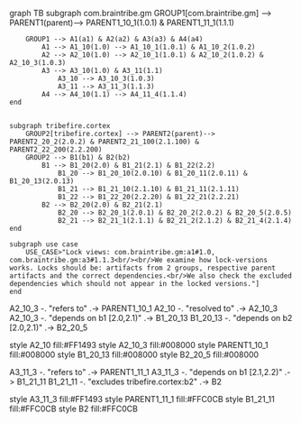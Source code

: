 graph TB
	subgraph com.braintribe.gm
		GROUP1[com.braintribe.gm] --> PARENT1(parent)--> PARENT1_10_1(1.0.1) & PARENT1_11_1(1.1.1)

		GROUP1 --> A1(a1) & A2(a2) & A3(a3) & A4(a4)
			A1 --> A1_10(1.0) --> A1_10_1(1.0.1) & A1_10_2(1.0.2)
			A2 --> A2_10(1.0) --> A2_10_1(1.0.1) & A2_10_2(1.0.2) & A2_10_3(1.0.3)
			A3 --> A3_10(1.0) & A3_11(1.1)
				A3_10 --> A3_10_3(1.0.3)
				A3_11 --> A3_11_3(1.1.3)
			A4 --> A4_10(1.1) --> A4_11_4(1.1.4)
	end


	subgraph tribefire.cortex
		GROUP2[tribefire.cortex] --> PARENT2(parent)--> PARENT2_20_2(2.0.2) & PARENT2_21_100(2.1.100) & PARENT2_22_200(2.2.200)
		GROUP2 --> B1(b1) & B2(b2)
			B1 --> B1_20(2.0) & B1_21(2.1) & B1_22(2.2)
				B1_20 --> B1_20_10(2.0.10) & B1_20_11(2.0.11) & B1_20_13(2.0.13)
				B1_21 --> B1_21_10(2.1.10) & B1_21_11(2.1.11)
				B1_22 --> B1_22_20(2.2.20) & B1_22_21(2.2.21)
			B2 --> B2_20(2.0) & B2_21(2.1)
				B2_20 --> B2_20_1(2.0.1) & B2_20_2(2.0.2) & B2_20_5(2.0.5)
				B2_21 --> B2_21_1(2.1.1) & B2_21_2(2.1.2) & B2_21_4(2.1.4)
	end

	subgraph use case
		USE_CASE>"Lock views: com.braintribe.gm:a1#1.0, com.braintribe.gm:a3#1.1.3<br/><br/>We examine how lock-versions works. Locks should be: artifacts from 2 groups, respective parent artifacts and the correct dependencies.<br/>We also check the excluded dependencies which should not appear in the locked versions."]
	end

A2_10_3 -. "refers to" .-> PARENT1_10_1
A2_10 -. "resolved to" .-> A2_10_3
A2_10_3 -. "depends on b1 [2.0,2.1)" .-> B1_20_13
B1_20_13 -. "depends on b2 [2.0,2.1)" .-> B2_20_5

style A2_10 fill:#FF1493
style A2_10_3 fill:#008000
style PARENT1_10_1 fill:#008000
style B1_20_13 fill:#008000
style B2_20_5 fill:#008000

A3_11_3 -. "refers to" .-> PARENT1_11_1
A3_11_3 -. "depends on b1 [2.1,2.2)" .-> B1_21_11
B1_21_11 -. "excludes tribefire.cortex:b2" .-> B2

style A3_11_3 fill:#FF1493
style PARENT1_11_1 fill:#FFC0CB
style B1_21_11 fill:#FFC0CB
style B2 fill:#FFC0CB
